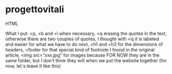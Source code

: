 # progettovitali

HTML

What I put:
<p, <b and <i when necessary, <q erasing the quotes in the text, otherwise there are two couples of quotes, I thought with <q it is labeled and easier for what we have to do next, <h1 and <h3 for the dimensions of headers, <footer for that special kind of footnote I found in the original article, <img src="xxx.jpg" for images because FOR NOW they are in the same folder, but I don't think they will when we put the website together (for now, let's leave it like this)
<title as the website shows


doubt: credit to the photographer is just paragraph, but maybe later on we will have to put IDs for this kind of things
